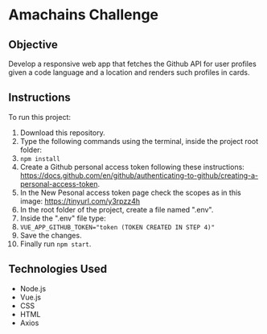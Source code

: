 # Amachains Challenge

## Objective

Develop a responsive web app that fetches the Github API for user profiles given a code language and a location and renders such profiles in cards.

## Instructions

To run this project:
 1. Download this repository.
 2. Type the following commands using the terminal, inside the project root folder:
 3. ```npm install```
 4. Create a Github personal access token following these instructions: https://docs.github.com/en/github/authenticating-to-github/creating-a-personal-access-token.
 5. In the New Pesonal access token page check the scopes as in this image: https://tinyurl.com/y3rpzz4h
 6. In the root folder of the project, create a file named ".env".
 7. Inside the ".env" file type:
 8. ```VUE_APP_GITHUB_TOKEN="token (TOKEN CREATED IN STEP 4)"```
 9. Save the changes.
 10. Finally run ```npm start```.
 
 ## Technologies Used

- Node.js
- Vue.js
- CSS
- HTML
- Axios
